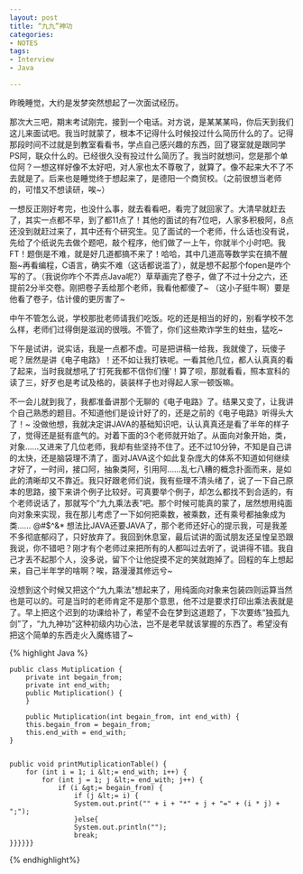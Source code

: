 ```yaml
---
layout: post
title: “九九”神功
categories:
- NOTES
tags:
- Interview
- Java

---
```

昨晚睡觉，大约是发梦突然想起了一次面试经历。

那次大三吧，期末考试刚完，接到一个电话。对方说，是某某某吗，你后天到我们这儿来面试吧。我当时就蒙了，根本不记得什么时候投过什么简历什么的了。记得那段时间不过就是到教室看看书，学点自己感兴趣的东西，回了寝室就是跟同学PS阿，联众什么的。已经很久没有投过什么简历了。我当时就想问，您是那个单位阿？一想这样好像不太好吧，对人家也太不尊敬了，就算了。像不起来大不了不去就是了。后来也是睡觉终于想起来了，是德阳一个商贸校。（之前很想当老师的，可惜又不想读研，唉~）

一想反正刚好考完，也没什么事，就去看看吧，看完了就回家了。大清早就赶去了，其实一点都不早，到了都11点了！其他的面试的有7位吧，人家多积极阿，8点还没到就赶过来了，其中还有个研究生。见了面试的一个老师，什么话也没有说，先给了个纸说先去做个题吧，敲个程序，他们做了一上午，你就半个小时吧。我FT！题倒是不难，就是好几道都搞不来了！哈哈，其中几道高等数学实在搞不醒豁~再看编程，C语言，确实不难（这话都说滥了），就是想不起那个fopen是咋个写的了。（我说你咋个不弄点Java呢?）草草画完了卷子，做了不过十分之六，还提前2分半交卷。刚把卷子丢给那个老师，我看他都傻了~ （这小子挺牛啊）要是他看了卷子，估计傻的更厉害了~

中午不管怎么说，学校那批老师请我们吃饭。吃的还是相当的好的，别看学校不怎么样，老师们过得倒是滋润的很哦。不管了，你们这些欺诈学生的蛀虫，猛吃~ 
 
下午是试讲，说实话，我是一点都不虚。可是把讲稿一给我，我就傻了，玩傻子呢？居然是讲《电子电路》！还不如让我打铁呢。一看其他几位，都人认真真的看了起来，当时我就想吼了‘打死我都不信你们懂’！算了呗，那就看看，照本宣科的读了三，好歹也是考试及格的，装装样子也对得起人家一顿饭嘛。 

不一会儿就到我了，我都准备讲那个无聊的《电子电路》了。结果又变了，让我讲个自己熟悉的题目。不知道他们是设计好了的，还是之前的《电子电路》听得头大了！~ 没做他想，我就决定讲JAVA的基础知识吧，认认真真还是看了半年的样子了，觉得还是挺有底气的。对着下面的3个老师就开始了。从面向对象开始，类，对象......又进来了几位老师，我却有些坚持不住了。还不过10分钟，不知是自己讲的太快，还是脑袋理不清了，面对JAVA这个如此复杂庞大的体系不知道如何继续才好了，一时间，接口阿，抽象类阿，引用阿……乱七八糟的概念扑面而来，是如此的清晰却又不靠近。我只好跟老师们说，我有些理不清头绪了，说了一下自己原本的思路，接下来讲个例子比较好。可真要举个例子，却怎么都找不到合适的，有个老师说话了，那就写个“九九乘法表”吧。那个时候可能真的蒙了，居然想用纯面向对象来实现，我在那儿考虑了一下如何把乘数，被乘数，还有乘号都抽象成为类…… @#$^&amp;* 想法比JAVA还要JAVA了，那个老师还好心的提示我，可是我差不多彻底郁闷了，只好放弃了。我回到休息室，最后试讲的面试朋友还呈惶呈恐跟我说，你不错吧？刚才有个老师过来把所有的人都叫过去听了，说讲得不错。我自己才丢不起那个人，没多说，留下个让他捉摸不定的笑就跑掉了。回程的车上想起来，自己半年学的啥啊？唉，路漫漫其修远兮~ 

没想到这个时候又把这个“九九乘法”想起来了，用纯面向对象来包装四则运算当然也是可以的。可是当时的老师肯定不是那个意思，他不过是要求打印出乘法表就是了。早上把这个迟到的功课给补了，希望不会在梦到这道题了，下次要练“独孤九剑”了，“九九神功”这种初级内功心法，岂不是老早就该掌握的东西了。希望没有把这个简单的东西走火入魔练错了~ 

{% highlight Java %}

	public class Mutiplication {
  		private int begain_from;
  		private int end_with;
  		public Mutiplication() {
  		}

  		public Mutiplication(int begain_from, int end_with) {
  		this.begain_from = begain_from;
  		this.end_with = end_with;
	}


	public void printMutiplicationTable() {
 		for (int i = 1; i &lt;= end_with; i++) {
  			for (int j = 1; j &lt;= end_with; j++) {
    			if (i &gt;= begain_from) {
      				if (j &lt;= i) {
        			System.out.print("" + i + "*" + j + "=" + (i * j) + ";");
      				}else{
        			System.out.println("");
        			break;
	}}}}}}
	
{% endhighlight%}